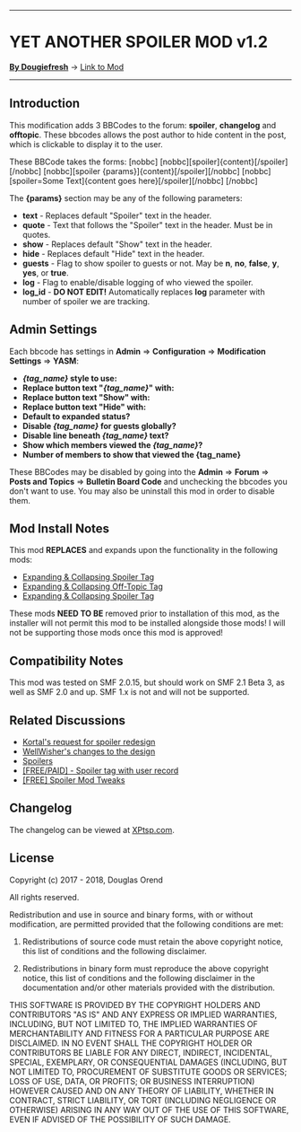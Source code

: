 ------

# YET ANOTHER SPOILER MOD v1.2

[**By Dougiefresh**](http://www.simplemachines.org/community/index.php?action=profile;u=253913) -> [Link to Mod](http://custom.simplemachines.org/mods/index.php?mod=4166)

------

## Introduction
This modification adds 3 BBCodes to the forum: **spoiler**, **changelog** and **offtopic**.  These bbcodes allows the post author to hide content in the post, which is clickable to display it to the user.

These BBCode takes the forms:
    [nobbc]
    [nobbc][spoiler]{content}[/spoiler][/nobbc]
    [nobbc][spoiler {params}]{content}[/spoiler][/nobbc]
    [nobbc][spoiler=Some Text]{content goes here}[/spoiler][/nobbc]
    [/nobbc]

The **{params}** section may be any of the following parameters:

- **text** - Replaces default "Spoiler" text in the header.
- **quote** - Text that follows the "Spoiler" text in the header.  Must be in quotes.
- **show** - Replaces default "Show" text in the header.
- **hide** - Replaces default "Hide" text in the header.
- **guests** - Flag to show spoiler to guests or not.  May be **n**, **no**, **false**, **y**, **yes**, or **true**.
- **log** - Flag to enable/disable logging of who viewed the spoiler.
- **log_id** - **DO NOT EDIT!**  Automatically replaces **log** parameter with number of spoiler we are tracking.

## Admin Settings
Each bbcode has settings in **Admin** => **Configuration** => **Modification Settings** => **YASM**:

- ***{tag_name}* style to use:**
- **Replace button text "*{tag_name}*" with:**
- **Replace button text "Show" with:**
- **Replace button text "Hide" with:**
- **Default to expanded status?**
- **Disable *{tag_name}* for guests globally?**
- **Disable line beneath *{tag_name}* text?**
- **Show which members viewed the *{tag_name}*?**
- **Number of members to show that viewed the {tag_name}**

These BBCodes may be disabled by going into the **Admin** => **Forum** => **Posts and Topics** => **Bulletin Board Code** and unchecking the bbcodes you don't want to use.  You may also be uninstall this mod in order to disable them.

## Mod Install Notes
This mod **REPLACES** and expands upon the functionality in the following mods:

- [Expanding & Collapsing Spoiler Tag](http://custom.simplemachines.org/mods/index.php?mod=3980)
- [Expanding & Collapsing Off-Topic Tag](http://custom.simplemachines.org/mods/index.php?mod=3990)
- [Expanding & Collapsing Spoiler Tag](http://custom.simplemachines.org/mods/index.php?mod=3981)

These mods **NEED TO BE** removed prior to installation of this mod, as the installer will not permit this mod to be installed alongside those mods!  I will not be supporting those mods once this mod is approved!

## Compatibility Notes
This mod was tested on SMF 2.0.15, but should work on SMF 2.1 Beta 3, as well as SMF 2.0 and up.  SMF 1.x is not and will not be supported.

## Related Discussions

- [Kortal's request for spoiler redesign](https://www.simplemachines.org/community/index.php?topic=530701.msg3909493#msg3909493)
- [WellWisher's changes to the design](https://www.simplemachines.org/community/index.php?topic=530701.msg3941997#msg3941997)
- [Spoilers](https://www.simplemachines.org/community/index.php?topic=541143.0)
- [[FREE/PAID] - Spoiler tag with user record](https://www.simplemachines.org/community/index.php?topic=541750.0)
- [[FREE] Spoiler Mod Tweaks](https://www.simplemachines.org/community/index.php?topic=487552.0)

## Changelog
The changelog can be viewed at [XPtsp.com](http://www.xptsp.com/board/free-modifications/yet-another-spoiler-mod/?tab=1).

## License
Copyright (c) 2017 - 2018, Douglas Orend

All rights reserved.

Redistribution and use in source and binary forms, with or without modification, are permitted provided that the following conditions are met:

1. Redistributions of source code must retain the above copyright notice, this list of conditions and the following disclaimer.

2. Redistributions in binary form must reproduce the above copyright notice, this list of conditions and the following disclaimer in the documentation and/or other materials provided with the distribution.

THIS SOFTWARE IS PROVIDED BY THE COPYRIGHT HOLDERS AND CONTRIBUTORS "AS IS" AND ANY EXPRESS OR IMPLIED WARRANTIES, INCLUDING, BUT NOT LIMITED TO, THE IMPLIED WARRANTIES OF MERCHANTABILITY AND FITNESS FOR A PARTICULAR PURPOSE ARE DISCLAIMED. IN NO EVENT SHALL THE COPYRIGHT HOLDER OR CONTRIBUTORS BE LIABLE FOR ANY DIRECT, INDIRECT, INCIDENTAL, SPECIAL, EXEMPLARY, OR CONSEQUENTIAL DAMAGES (INCLUDING, BUT NOT LIMITED TO, PROCUREMENT OF SUBSTITUTE GOODS OR SERVICES; LOSS OF USE, DATA, OR PROFITS; OR BUSINESS INTERRUPTION) HOWEVER CAUSED AND ON ANY THEORY OF LIABILITY, WHETHER IN CONTRACT, STRICT LIABILITY, OR TORT (INCLUDING NEGLIGENCE OR OTHERWISE) ARISING IN ANY WAY OUT OF THE USE OF THIS SOFTWARE, EVEN IF ADVISED OF THE POSSIBILITY OF SUCH DAMAGE.
